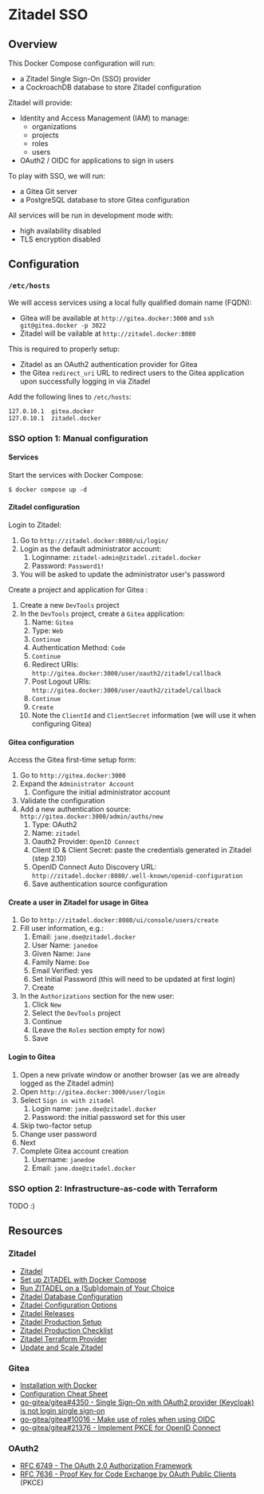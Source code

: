 # Zitadel SSO
## Overview
This Docker Compose configuration will run:

- a Zitadel Single Sign-On (SSO) provider
- a CockroachDB database to store Zitadel configuration

Zitadel will provide:

- Identity and Access Management (IAM) to manage:
    - organizations
    - projects
    - roles
    - users
- OAuth2 / OIDC for applications to sign in users

To play with SSO, we will run:

- a Gitea Git server
- a PostgreSQL database to store Gitea configuration

All services will be run in development mode with:

- high availability disabled
- TLS encryption disabled

## Configuration
### `/etc/hosts`
We will access services using a local fully qualified domain name (FQDN):

- Gitea will be available at `http://gitea.docker:3000` and `ssh git@gitea.docker -p 3022`
- Zitadel will be vailable at `http://zitadel.docker:8080`

This is required to properly setup:

- Zitadel as an OAuth2 authentication provider for Gitea
- the Gitea `redirect_uri` URL to redirect users to the Gitea application upon successfully
  logging in via Zitadel

Add the following lines to `/etc/hosts`:

```
127.0.10.1  gitea.docker
127.0.10.1  zitadel.docker
```

### SSO option 1: Manual configuration
#### Services
Start the services with Docker Compose:

```shell
$ docker compose up -d
```

#### Zitadel configuration
Login to Zitadel:

1. Go to `http://zitadel.docker:8080/ui/login/`
2. Login as the default administrator account:
    1. Loginname: `zitadel-admin@zitadel.zitadel.docker`
    2. Password: `Password1!`
3. You will be asked to update the administrator user's password


Create a project and application for Gitea :

1. Create a new `DevTools` project
2. In the `DevTools` project, create a `Gitea` application:
    1. Name: `Gitea`
    2. Type: `Web`
    3. `Continue`
    4. Authentication Method: `Code`
    5. `Continue`
    6. Redirect URIs: `http://gitea.docker:3000/user/oauth2/zitadel/callback`
    7. Post Logout URIs: `http://gitea.docker:3000/user/oauth2/zitadel/callback`
    8. `Continue`
    9. `Create`
    10. Note the `ClientId` and `ClientSecret` information (we will use it when configuring Gitea)

#### Gitea configuration
Access the Gitea first-time setup form:

1. Go to `http://gitea.docker:3000`
2. Expand the `Administrator Account`
    1. Configure the initial administrator account
3. Validate the configuration
4. Add a new authentication source: `http://gitea.docker:3000/admin/auths/new`
    1. Type: OAuth2
    2. Name: `zitadel`
    3. Oauth2 Provider: `OpenID Connect`
    4. Client ID & Client Secret: paste the credentials generated in Zitadel (step 2.10)
    5. OpenID Connect Auto Discovery URL: `http://zitadel.docker:8080/.well-known/openid-configuration`
    6. Save authentication source configuration

#### Create a user in Zitadel for usage in Gitea
1. Go to `http://zitadel.docker:8080/ui/console/users/create`
2. Fill user information, e.g.:
    1. Email: `jane.doe@zitadel.docker`
    2. User Name: `janedoe`
    3. Given Name: `Jane`
    4. Family Name: `Doe`
    5. Email Verified: yes
    6. Set Initial Password (this will need to be updated at first login)
    7. Create
3. In the `Authorizations` section for the new user:
    1. Click `New`
    2. Select the `DevTools` project
    3. Continue
    4. (Leave the `Roles` section empty for now)
    5. Save

#### Login to Gitea
1. Open a new private window or another browser (as we are already logged as the Zitadel admin)
2. Open `http://gitea.docker:3000/user/login`
3. Select `Sign in with zitadel`
    1. Login name: `jane.doe@zitadel.docker`
    2. Password: the initial password set for this user
4. Skip two-factor setup
5. Change user password
6. Next
7. Complete Gitea account creation
    1. Username: `janedoe`
    2. Email: `jane.doe@zitadel.docker`

### SSO option 2: Infrastructure-as-code with Terraform
TODO :)


## Resources
### Zitadel
- [Zitadel](https://zitadel.com/)
- [Set up ZITADEL with Docker Compose](https://zitadel.com/docs/self-hosting/deploy/compose)
- [Run ZITADEL on a (Sub)domain of Your Choice](https://zitadel.com/docs/self-hosting/manage/custom-domain)
- [Zitadel Database Configuration](https://zitadel.com/docs/self-hosting/manage/database)
- [Zitadel Configuration Options](https://zitadel.com/docs/self-hosting/manage/configure)
- [Zitadel Releases](https://github.com/zitadel/zitadel/releases)
- [Zitadel Production Setup](https://zitadel.com/docs/self-hosting/manage/production)
- [Zitadel Production Checklist](https://zitadel.com/docs/self-hosting/manage/productionchecklist)
- [Zitadel Terraform Provider](https://zitadel.com/docs/guides/manage/terraform/basics)
- [Update and Scale Zitadel](https://zitadel.com/docs/self-hosting/manage/updating_scaling)

### Gitea
- [Installation with Docker](https://docs.gitea.com/installation/install-with-docker)
- [Configuration Cheat Sheet](https://docs.gitea.com/administration/config-cheat-sheet)
- [go-gitea/gitea#4350 - Single Sign-On with OAuth2 provider (Keycloak) is not login single sign-on](https://github.com/go-gitea/gitea/issues/4350)
- [go-gitea/gitea#10016 - Make use of roles when using OIDC](https://github.com/go-gitea/gitea/issues/10016)
- [go-gitea/gitea#21376 - Implement PKCE for OpenID Connect](https://github.com/go-gitea/gitea/issues/21376)

### OAuth2
- [RFC 6749 - The OAuth 2.0 Authorization Framework](https://datatracker.ietf.org/doc/html/rfc6749)
- [RFC 7636 - Proof Key for Code Exchange by OAuth Public Clients](https://datatracker.ietf.org/doc/html/rfc7636) (PKCE)
